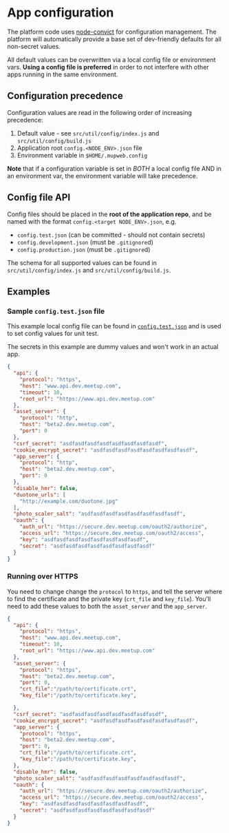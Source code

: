 # App configuration

The platform code uses [node-convict](https://github.com/mozilla/node-convict)
for configuration management. The platform will automatically provide a base set
of dev-friendly defaults for all non-secret values.

All default values can be overwritten via a local config file or environment
vars. **Using a config file is preferred** in order to not interfere with other
apps running in the same environment.

## Configuration precedence

Configuration values are read in the following order of increasing precedence:

1. Default value - see `src/util/config/index.js` and `src/util/config/build.js`
2. Application root `config.<NODE_ENV>.json` file
3. Environment variable in `$HOME/.mupweb.config`

**Note** that if a configuration variable is set in _BOTH_ a local config file AND
in an environment var, the environment variable will take precedence.

## Config file API

Config files should be placed in the **root of the application repo**, and be named
with the format `config.<target NODE_ENV>.json`, e.g.

- `config.test.json` (can be committed - should not contain secrets)
- `config.development.json` (must be `.gitignore`d)
- `config.production.json` (must be `.gitignore`d)

The schema for all supported values can be found in `src/util/config/index.js`
and `src/util/config/build.js`.


## Examples

### Sample `config.test.json` file

This example local config file can be found in
[`config.test.json`](../config.test.json) and is used to set config values
for unit test.

The secrets in this example are dummy values and won't work in an actual app.

```json
{
  "api": {
    "protocol": "https",
    "host": "www.api.dev.meetup.com",
    "timeout": 10,
    "root_url": "https://www.api.dev.meetup.com"
  },
  "asset_server": {
    "protocol": "http",
    "host": "beta2.dev.meetup.com",
    "port": 0
  },
  "csrf_secret": "asdfasdfasdfasdfasdfasdfasdfasdf",
  "cookie_encrypt_secret": "asdfasdfasdfasdfasdfasdfasdfasdf",
  "app_server": {
    "protocol": "http",
    "host": "beta2.dev.meetup.com",
    "port": 0
  },
  "disable_hmr": false,
  "duotone_urls": [
    "http://example.com/duotone.jpg"
  ],
  "photo_scaler_salt": "asdfasdfasdfasdfasdfasdfasdfasdf",
  "oauth": {
    "auth_url": "https://secure.dev.meetup.com/oauth2/authorize",
    "access_url": "https://secure.dev.meetup.com/oauth2/access",
    "key": "asdfasdfasdfasdfasdfasdfasdfasdf",
    "secret": "asdfasdfasdfasdfasdfasdfasdfasdf"
  }
}
```

### Running over HTTPS

You need to change change the `protocol` to `https`, and tell the server where
to find the certificate and the private key (`crt_file` and `key_file`). You'll
need to add these values to both the `asset_server` and the `app_server`.

```json
{
  "api": {
    "protocol": "https",
    "host": "www.api.dev.meetup.com",
    "timeout": 10,
    "root_url": "https://www.api.dev.meetup.com"
  },
  "asset_server": {
    "protocol": "https",
    "host": "beta2.dev.meetup.com",
    "port": 0,
    "crt_file":"/path/to/certificate.crt",
    "key_file":"/path/to/certificate.key",

  },
  "csrf_secret": "asdfasdfasdfasdfasdfasdfasdfasdf",
  "cookie_encrypt_secret": "asdfasdfasdfasdfasdfasdfasdfasdf",
  "app_server": {
    "protocol": "https",
    "host": "beta2.dev.meetup.com",
    "port": 0,
    "crt_file":"/path/to/certificate.crt",
    "key_file":"/path/to/certificate.key",
  },
  "disable_hmr": false,
  "photo_scaler_salt": "asdfasdfasdfasdfasdfasdfasdfasdf",
  "oauth": {
    "auth_url": "https://secure.dev.meetup.com/oauth2/authorize",
    "access_url": "https://secure.dev.meetup.com/oauth2/access",
    "key": "asdfasdfasdfasdfasdfasdfasdfasdf",
    "secret": "asdfasdfasdfasdfasdfasdfasdfasdf"
  }
}
```
